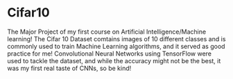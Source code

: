 # Cifar10
The Major Project of my first course on Artificial Intelligence/Machine learning!
The Cifar 10 Dataset comtains images of 10 different classes and is commonly used to train Machine Learning algorithms, and it served as good practice for me!
Convolutional Neural Networks using TensorFlow were used to tackle the dataset, and while the accuracy might not be the best, it was my first real taste of CNNs, so be kind!
